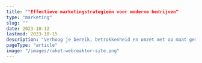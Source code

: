 ```yaml
---
title: ""Effectieve marketingstrategieën voor moderne bedrijven"
type: "marketing"
slug: ""
date: 2023-10-12
lastmod: 2023-10-15
description: "Verhoog je bereik, betrokkenheid en omzet met op maat gemaakte marketing. Wij helpen jouw bedrijf groeien met innovatieve oplossingen."
pageType: "article"
image: "/images/raket-webreaktor-site.png"
---
```



